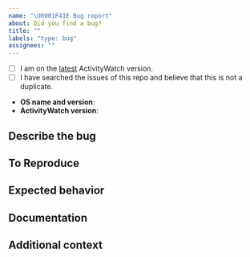 ```yaml
---
name: "\U0001F41E Bug report"
about: Did you find a bug?
title: ""
labels: "type: bug"
assignees: ""
---
```


<!--
  Hi there! Thank you for discovering and submitting an issue.

  Before you submit this; let's make sure of a few things.
  Please make sure the following boxes are ticked if they are correct.
  If not, please try and complete them first.
-->

<!-- Checked checkbox should look like this: [x] -->

- [ ] I am on the [latest](https://github.com/proximity-tech/activitywatch/releases/latest) ActivityWatch version.
- [ ] I have searched the issues of this repo and believe that this is not a duplicate.

<!--
  Once those are done, if you're able to fill in the following list with your information,
  it'd be very helpful to whoever handles the issue.
-->

- **OS name and version**: <!-- Replace this comment with OS name + version -->
- **ActivityWatch version**: <!-- Replace this comment with the ActivityWatch version (found at the bottom of the Web UI) -->

## Describe the bug

<!-- A clear and concise description of what the bug is. -->

## To Reproduce

<!--
  Steps to reproduce the behavior, for example:
    1. Go to '...'
    2. Click on '...'
    3. Scroll down to '...'
    4. See error
-->

## Expected behavior

<!-- A clear and concise description of what you expected to happen. -->

## Documentation

<!--
  If applicable, add screenshots or logs to help explain your problem.

  Logs can be found in different places depending on platform:
   - Windows: `C:\Users\<USER>\AppData\Local\ActivityWatch\Logs`
   - macOS: `/Users/<USER>/Library/Logs/activitywatch`
   - Linux: `/home/<USER>/.cache/activitywatch/log`
  They can be opened with any plain text editor.
-->

## Additional context

<!-- Add any other context about the problem here. -->
